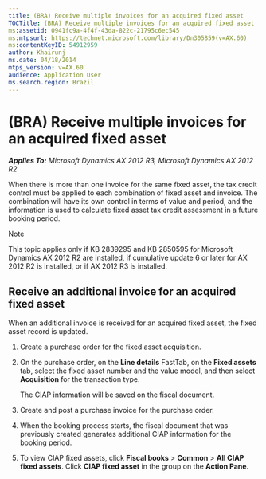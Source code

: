```yaml
---
title: (BRA) Receive multiple invoices for an acquired fixed asset
TOCTitle: (BRA) Receive multiple invoices for an acquired fixed asset
ms:assetid: 0941fc9a-4f4f-43da-822c-21795c6ec545
ms:mtpsurl: https://technet.microsoft.com/library/Dn305859(v=AX.60)
ms:contentKeyID: 54912959
author: Khairunj
ms.date: 04/18/2014
mtps_version: v=AX.60
audience: Application User
ms.search.region: Brazil
---
```


# (BRA) Receive multiple invoices for an acquired fixed asset 


_**Applies To:** Microsoft Dynamics AX 2012 R3, Microsoft Dynamics AX 2012 R2_

When there is more than one invoice for the same fixed asset, the tax credit control must be applied to each combination of fixed asset and invoice. The combination will have its own control in terms of value and period, and the information is used to calculate fixed asset tax credit assessment in a future booking period.


> [!NOTE]
> <P>This topic applies only if KB 2839295 and KB 2850595 for Microsoft Dynamics AX 2012 R2 are installed, if cumulative update 6 or later for AX 2012 R2 is installed, or if AX 2012 R3 is installed.</P>



## Receive an additional invoice for an acquired fixed asset

When an additional invoice is received for an acquired fixed asset, the fixed asset record is updated.

1.  Create a purchase order for the fixed asset acquisition.

2.  On the purchase order, on the **Line details** FastTab, on the **Fixed assets** tab, select the fixed asset number and the value model, and then select **Acquisition** for the transaction type.
    
    The CIAP information will be saved on the fiscal document.

3.  Create and post a purchase invoice for the purchase order.

4.  When the booking process starts, the fiscal document that was previously created generates additional CIAP information for the booking period.

5.  To view CIAP fixed assets, click **Fiscal books** \> **Common** \> **All CIAP fixed assets**. Click **CIAP fixed asset** in the group on the **Action Pane**.

  


